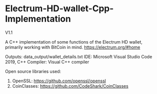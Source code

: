 # Electrum-HD-wallet-Cpp-Implementation
V1.1

A C++ implementation of some functions of the Electrum HD wallet, primarily working with BitCoin in mind. https://electrum.org/#home

Outputs: data_output/wallet_details.txt
IDE: Microsoft Visual Studio Code 2019, C++ 
Compiler: Visual C++ compiler

Open source libraries used: 
1. OpenSSL: https://github.com/openssl/openssl
2. CoinClasses: https://github.com/CodeShark/CoinClasses
